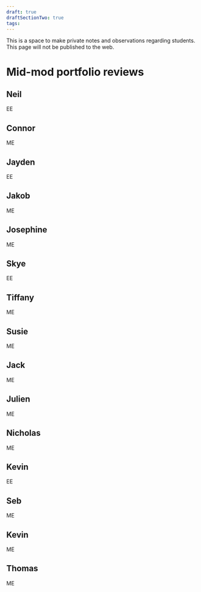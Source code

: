 ```yaml
---
draft: true
draftSectionTwo: true
tags:
---
```

This is a space to make private notes and observations regarding students. This page will not be published to the web.

# Mid-mod portfolio reviews

## Neil

EE

## Connor

ME

## Jayden

EE

## Jakob

ME

## Josephine

ME

## Skye

EE

## Tiffany

ME

## Susie

ME

## Jack

ME

## Julien

ME

## Nicholas

ME

## Kevin

EE

## Seb

ME

## Kevin

ME

## Thomas

ME